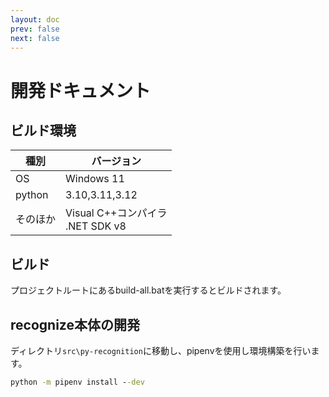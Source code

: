 ```yaml
---
layout: doc
prev: false
next: false
---
```


# 開発ドキュメント

## ビルド環境
|種別|バージョン|
|----|----|
|OS|Windows 11|
|python|3.10,3.11,3.12|
|そのほか|Visual C++コンパイラ<br>.NET SDK v8|

## ビルド
プロジェクトルートにあるbuild-all.batを実行するとビルドされます。


## recognize本体の開発
ディレクトリ`src\py-recognition`に移動し、pipenvを使用し環境構築を行います。

```bat
python -m pipenv install --dev
```